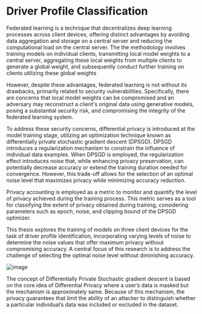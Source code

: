 # Driver Profile Classification 

Federated learning is a technique that decentralizes deep learning processes across
client devices, offering distinct advantages by avoiding data aggregation and storage
on a central server and reducing the computational load on the central server. The
the methodology involves training models on individual clients, transmitting local model
weights to a central server, aggregating these local weights from multiple clients to
generate a global weight, and subsequently conduct further training on clients
utilizing these global weights 

However, despite these advantages, federated learning is not without its drawbacks,
primarily related to security vulnerabilities. Specifically, there are concerns that local
model weights can be compromised and an adversary may reconstruct a client's
original data using generative models, posing a substantial security risk, and
compromising the integrity of the federated learning system.

To address these security concerns, differential privacy is introduced at the model
training stage, utilizing an optimization technique known as differentially private
stochastic gradient descent (DPSGD). DPSGD introduces a regularization mechanism
to constrain the influence of individual data examples. When DPSGD is employed, the
regularization effect introduces noise that, while enhancing privacy preservation, can
potentially decrease accuracy or extend the training duration needed for convergence.
However, this trade-off allows for the selection of an optimal noise level that maximizes
privacy while minimizing accuracy reduction.

Privacy accounting is employed as a metric to monitor and quantify the level of privacy
achieved during the training process. This metric serves as a tool for classifying the
extent of privacy obtained during training, considering parameters such as epoch,
noise, and clipping bound of the DPSGD optimizer.

This thesis explores the training of models on three client devices for the task of driver
profile identification, incorporating varying levels of noise to determine the noise values
that offer maximum privacy without compromising accuracy. A central focus of this
research is to address the challenge of selecting the optimal noise level without
diminishing accuracy.


![image](https://media.github.tik.uni-stuttgart.de/user/3542/files/8cad1fd3-7e32-44d7-b2ad-a0111c112eb5)






The concept of Differentially Private Stochastic gradient descent is based on the core idea of Differential Privacy where a user’s data is masked but the mechanism is approximately same. Because of this mechanism, the privacy guarantees that limit the ability of an attacker to distinguish whether a particular individual’s data was included or excluded in the dataset. 
